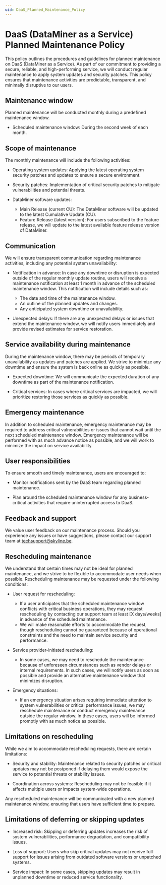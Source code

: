 ```yaml
---
uid: DaaS_Planned_Maintenance_Policy
---
```


# DaaS (DataMiner as a Service) Planned Maintenance Policy

This policy outlines the procedures and guidelines for planned maintenance on DaaS (DataMiner as a Service). As part of our commitment to providing a secure, reliable, and high-performing service, we will conduct regular maintenance to apply system updates and security patches. This policy ensures that maintenance activities are predictable, transparent, and minimally disruptive to our users.

## Maintenance window

Planned maintenance will be conducted monthly during a predefined maintenance window.

- Scheduled maintenance window: During the second week of each month.

## Scope of maintenance

The monthly maintenance will include the following activities:

- Operating system updates: Applying the latest operating system security patches and updates to ensure a secure environment.

- Security patches: Implementation of critical security patches to mitigate vulnerabilities and potential threats.

- DataMiner software updates:

  - Main Release (current CU): The DataMiner software will be updated to the latest Cumulative Update (CU).
  - Feature Release (latest version): For users subscribed to the feature release, we will update to the latest available feature release version of DataMiner.

## Communication

We will ensure transparent communication regarding maintenance activities, including any potential system unavailability:

- Notification in advance: In case any downtime or disruption is expected outside of the regular monthly update routine, users will receive a maintenance notification at least 1 month in advance of the scheduled maintenance window. This notification will include details such as:

  - The date and time of the maintenance window.
  - An outline of the planned updates and changes.
  - Any anticipated system downtime or unavailability.

- Unexpected delays: If there are any unexpected delays or issues that extend the maintenance window, we will notify users immediately and provide revised estimates for service restoration.

## Service availability during maintenance

During the maintenance window, there may be periods of temporary unavailability as updates and patches are applied. We strive to minimize any downtime and ensure the system is back online as quickly as possible.

- Expected downtime: We will communicate the expected duration of any downtime as part of the maintenance notification.

- Critical services: In cases where critical services are impacted, we will prioritize restoring those services as quickly as possible.

## Emergency maintenance

In addition to scheduled maintenance, emergency maintenance may be required to address critical vulnerabilities or issues that cannot wait until the next scheduled maintenance window. Emergency maintenance will be performed with as much advance notice as possible, and we will work to minimize the impact on service availability.

## User responsibilities

To ensure smooth and timely maintenance, users are encouraged to:

- Monitor notifications sent by the DaaS team regarding planned maintenance.

- Plan around the scheduled maintenance window for any business-critical activities that require uninterrupted access to DaaS.

## Feedback and support

We value user feedback on our maintenance process. Should you experience any issues or have suggestions, please contact our support team at <techsupport@skyline.be>.

## Rescheduling maintenance

We understand that certain times may not be ideal for planned maintenance, and we strive to be flexible to accommodate user needs when possible. Rescheduling maintenance may be requested under the following conditions:

- User request for rescheduling:

  - If a user anticipates that the scheduled maintenance window conflicts with critical business operations, they may request rescheduling by contacting our support team at least [X days/weeks] in advance of the scheduled maintenance.
  - We will make reasonable efforts to accommodate the request, though rescheduling cannot be guaranteed because of operational constraints and the need to maintain service security and performance.

- Service provider-initiated rescheduling:

  - In some cases, we may need to reschedule the maintenance because of unforeseen circumstances such as vendor delays or internal requirements. In such cases, we will notify users as soon as possible and provide an alternative maintenance window that minimizes disruption.

- Emergency situations:

  - If an emergency situation arises requiring immediate attention to system vulnerabilities or critical performance issues, we may reschedule maintenance or conduct emergency maintenance outside the regular window. In these cases, users will be informed promptly with as much notice as possible.

## Limitations on rescheduling

While we aim to accommodate rescheduling requests, there are certain limitations:

- Security and stability: Maintenance related to security patches or critical updates may not be postponed if delaying them would expose the service to potential threats or stability issues.

- Coordination across systems: Rescheduling may not be feasible if it affects multiple users or impacts system-wide operations.

Any rescheduled maintenance will be communicated with a new planned maintenance window, ensuring that users have sufficient time to prepare.

## Limitations of deferring or skipping updates

- Increased risk: Skipping or deferring updates increases the risk of system vulnerabilities, performance degradation, and compatibility issues.

- Loss of support: Users who skip critical updates may not receive full support for issues arising from outdated software versions or unpatched systems.

- Service impact: In some cases, skipping updates may result in unplanned downtime or reduced service functionality.
